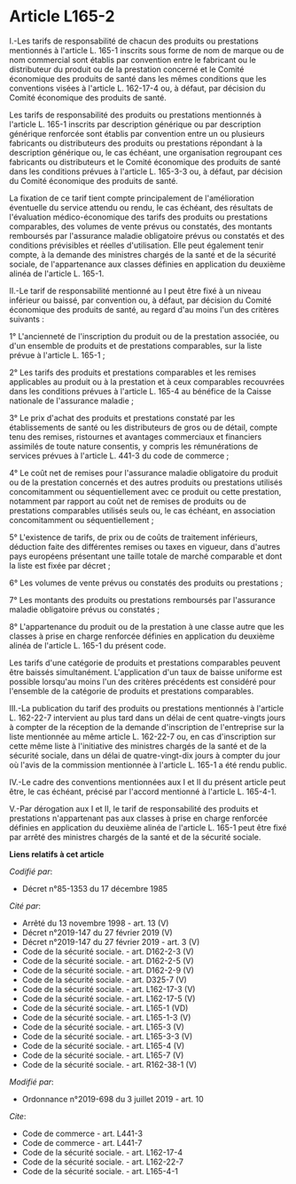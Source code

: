 # Article L165-2

I.-Les tarifs de responsabilité de chacun des produits ou prestations mentionnés à l'article L. 165-1 inscrits sous forme de
nom de marque ou de nom commercial sont établis par convention entre le fabricant ou le distributeur du produit ou de la
prestation concerné et le Comité économique des produits de santé dans les mêmes conditions que les conventions visées à
l'article L. 162-17-4 ou, à défaut, par décision du Comité économique des produits de santé. 

Les tarifs de responsabilité des produits ou prestations mentionnés à l'article L. 165-1 inscrits par description générique
ou par description générique renforcée sont établis par convention entre un ou plusieurs fabricants ou distributeurs des
produits ou prestations répondant à la description générique ou, le cas échéant, une organisation regroupant ces fabricants
ou distributeurs et le Comité économique des produits de santé dans les conditions prévues à l'article L. 165-3-3 ou, à
défaut, par décision du Comité économique des produits de santé. 

La fixation de ce tarif tient compte principalement de l'amélioration éventuelle du service attendu ou rendu, le cas échéant,
des résultats de l'évaluation médico-économique des tarifs des produits ou prestations comparables, des volumes de vente
prévus ou constatés, des montants remboursés par l'assurance maladie obligatoire prévus ou constatés et des conditions
prévisibles et réelles d'utilisation. Elle peut également tenir compte, à la demande des ministres chargés de la santé et de
la sécurité sociale, de l'appartenance aux classes définies en application du deuxième alinéa de l'article L. 165-1. 

II.-Le tarif de responsabilité mentionné au I peut être fixé à un niveau inférieur ou baissé, par convention ou, à défaut,
par décision du Comité économique des produits de santé, au regard d'au moins l'un des critères suivants : 

1° L'ancienneté de l'inscription du produit ou de la prestation associée, ou d'un ensemble de produits et de prestations
comparables, sur la liste prévue à l'article L. 165-1 ; 

2° Les tarifs des produits et prestations comparables et les remises applicables au produit ou à la prestation et à ceux
comparables recouvrées dans les conditions prévues à l'article L. 165-4 au bénéfice de la Caisse nationale de l'assurance
maladie ; 

3° Le prix d'achat des produits et prestations constaté par les établissements de santé ou les distributeurs de gros ou de
détail, compte tenu des remises, ristournes et avantages commerciaux et financiers assimilés de toute nature consentis, y
compris les rémunérations de services prévues à l'article L. 441-3 du code de commerce ; 

4° Le coût net de remises pour l'assurance maladie obligatoire du produit ou de la prestation concernés et des autres
produits ou prestations utilisés concomitamment ou séquentiellement avec ce produit ou cette prestation, notamment par
rapport au coût net de remises de produits ou de prestations comparables utilisés seuls ou, le cas échéant, en association
concomitamment ou séquentiellement ; 

5° L'existence de tarifs, de prix ou de coûts de traitement inférieurs, déduction faite des différentes remises ou taxes en
vigueur, dans d'autres pays européens présentant une taille totale de marché comparable et dont la liste est fixée par
décret ; 

6° Les volumes de vente prévus ou constatés des produits ou prestations ; 

7° Les montants des produits ou prestations remboursés par l'assurance maladie obligatoire prévus ou constatés ; 

8° L'appartenance du produit ou de la prestation à une classe autre que les classes à prise en charge renforcée définies en
application du deuxième alinéa de l'article L. 165-1 du présent code. 

Les tarifs d'une catégorie de produits et prestations comparables peuvent être baissés simultanément. L'application d'un taux
de baisse uniforme est possible lorsqu'au moins l'un des critères précédents est considéré pour l'ensemble de la catégorie de
produits et prestations comparables. 

III.-La publication du tarif des produits ou prestations mentionnés à l'article L. 162-22-7 intervient au plus tard dans un
délai de cent quatre-vingts jours à compter de la réception de la demande d'inscription de l'entreprise sur la liste
mentionnée au même article L. 162-22-7 ou, en cas d'inscription sur cette même liste à l'initiative des ministres chargés de
la santé et de la sécurité sociale, dans un délai de quatre-vingt-dix jours à compter du jour où l'avis de la commission
mentionnée à l'article L. 165-1 a été rendu public. 

IV.-Le cadre des conventions mentionnées aux I et II du présent article peut être, le cas échéant, précisé par l'accord
mentionné à l'article L. 165-4-1. 

V.-Par dérogation aux I et II, le tarif de responsabilité des produits et prestations n'appartenant pas aux classes à prise
en charge renforcée définies en application du deuxième alinéa de l'article L. 165-1 peut être fixé par arrêté des ministres
chargés de la santé et de la sécurité sociale.

**Liens relatifs à cet article**

_Codifié par_:

  - Décret n°85-1353 du 17 décembre 1985

_Cité par_:

  - Arrêté du 13 novembre 1998 - art. 13 (V)
  - Décret n°2019-147 du 27 février 2019 (V)
  - Décret n°2019-147 du 27 février 2019 - art. 3 (V)
  - Code de la sécurité sociale. - art. D162-2-3 (V)
  - Code de la sécurité sociale. - art. D162-2-5 (V)
  - Code de la sécurité sociale. - art. D162-2-9 (V)
  - Code de la sécurité sociale. - art. D325-7 (V)
  - Code de la sécurité sociale. - art. L162-17-3 (V)
  - Code de la sécurité sociale. - art. L162-17-5 (V)
  - Code de la sécurité sociale. - art. L165-1 (VD)
  - Code de la sécurité sociale. - art. L165-1-3 (V)
  - Code de la sécurité sociale. - art. L165-3 (V)
  - Code de la sécurité sociale. - art. L165-3-3 (V)
  - Code de la sécurité sociale. - art. L165-4 (V)
  - Code de la sécurité sociale. - art. L165-7 (V)
  - Code de la sécurité sociale. - art. R162-38-1 (V)

_Modifié par_:

  - Ordonnance n°2019-698 du 3 juillet 2019 - art. 10

_Cite_:

  - Code de commerce - art. L441-3
  - Code de commerce - art. L441-7
  - Code de la sécurité sociale. - art. L162-17-4
  - Code de la sécurité sociale. - art. L162-22-7
  - Code de la sécurité sociale. - art. L165-4-1
